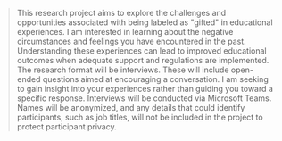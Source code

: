 > This research project aims to explore the challenges and opportunities associated with being labeled as "gifted" in educational experiences. I am interested in learning about the negative circumstances and feelings you have encountered in the past. Understanding these experiences can lead to improved educational outcomes when adequate support and regulations are implemented.
> The research format will be interviews. These will include open-ended questions aimed at encouraging a conversation. I am seeking to gain insight into your experiences rather than guiding you toward a specific response. Interviews will be conducted via Microsoft Teams. Names will be anonymized, and any details that could identify participants, such as job titles, will not be included in the project to protect participant privacy.
